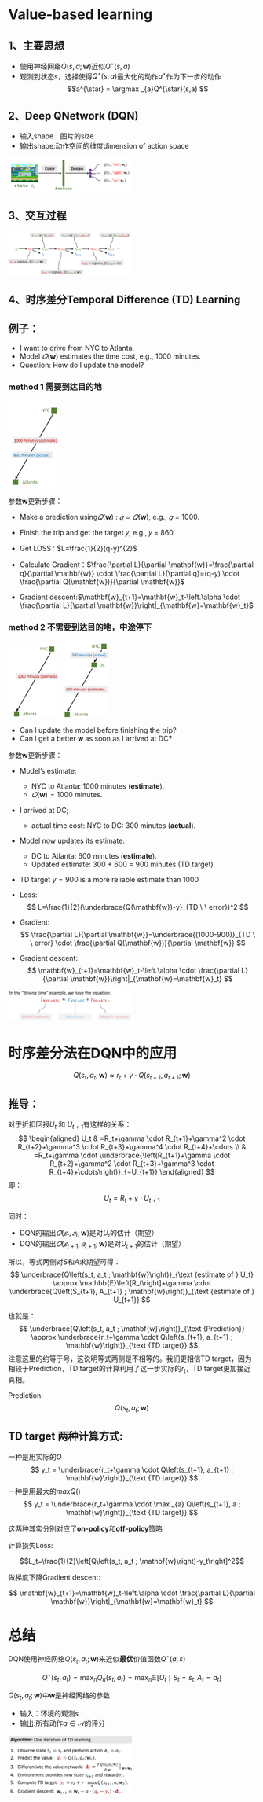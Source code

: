 # Value-based learning

## 1、主要思想

* 使用神经网络$Q(s,a;\mathbf{w})$近似$Q^{\star}(s,a)$
* 观测到状态$s$，选择使得$Q^{\star}(s,a)$最大化的动作$a^{\star}$作为下一步的动作
  $$a^{\star} = \argmax _{a}Q^{\star}(s,a) $$

## 2、Deep QNetwork (DQN)

* 输入shape：图片的size
* 输出shape:动作空间的维度dimension of action space
  
<img src="1.png" height=50% width=50%>

## 3、交互过程

<img src="2.png" height=50% width=50%>

## 4、时序差分Temporal Difference (TD) Learning

## 例子：
* I want to drive from NYC to Atlanta.
* Model $𝑄(\mathbf{w})$ estimates the time cost, e.g., 1000 minutes.
* Question: How do I update the model?


### method 1 需要到达目的地

<img src="3.png" height=20% width=20%>

参数$\mathbf{w}$更新步骤：

* Make a prediction using$𝑄(\mathbf{w})$ : $𝑞 = 𝑄(\mathbf{w})$, e.g., $𝑞 = 1000$. 

* Finish the trip and get the target 𝑦, e.g., 𝑦 = 860.

* Get LOSS : $L=\frac{1}{2}(q-y)^{2}$

* Calculate Gradient：$\frac{\partial L}{\partial \mathbf{w}}=\frac{\partial q}{\partial \mathbf{w}} \cdot \frac{\partial L}{\partial q}=(q-y) \cdot \frac{\partial Q(\mathbf{w})}{\partial \mathbf{w}}$
* Gradient descent:$\mathbf{w}_{t+1}=\mathbf{w}_t-\left.\alpha \cdot \frac{\partial L}{\partial \mathbf{w}}\right|_{\mathbf{w}=\mathbf{w}_t}$

### method 2 不需要到达目的地，中途停下

<img src="4.png" height=20% width=20%>
<img src="5.png" height=20% width=20%>

* Can I update the model before finishing the trip?
* Can I get a better 𝐰 as soon as I arrived at DC?

参数$\mathbf{w}$更新步骤：

* Model’s estimate:   
   * NYC to Atlanta: 1000 minutes (**estimate**).
   * $𝑄(\mathbf{w})=1000$  minutes.
* I arrived at DC; 
  * actual time cost: NYC to DC: 300 minutes (**actual**).
* Model now updates its estimate:
  * DC to Atlanta: 600 minutes (**estimate**).
  * Updated estimate: 300 + 600 = 900 minutes.(TD target)
* TD target $y = 900$ is a more reliable estimate than 1000

* Loss: 
$$
L=\frac{1}{2}(\underbrace{Q(\mathbf{w})-y}_{TD \ \ error})^2
$$

* Gradient:
$$
\frac{\partial L}{\partial \mathbf{w}}=\underbrace{(1000-900)}_{TD \ \ error} \cdot \frac{\partial Q(\mathbf{w})}{\partial \mathbf{w}}
$$

* Gradient descent: 
$$
\mathbf{w}_{t+1}=\mathbf{w}_t-\left.\alpha \cdot \frac{\partial L}{\partial \mathbf{w}}\right|_{\mathbf{w}=\mathbf{w}_t}
$$

<img src="6.png" height=50% width=50%>


# 时序差分法在DQN中的应用

$$
Q\left(s_t, a_t ; \mathbf{w}\right) \approx r_t+\gamma \cdot Q\left(s_{t+1}, a_{t+1} ; \mathbf{w}\right)
$$

## 推导：

对于折扣回报$U_t$ 和 $U_{t+1}$有这样的关系：
$$
\begin{aligned}
U_t & =R_t+\gamma \cdot R_{t+1}+\gamma^2 \cdot R_{t+2}+\gamma^3 \cdot R_{t+3}+\gamma^4 \cdot R_{t+4}+\cdots \\
& =R_t+\gamma \cdot \underbrace{\left(R_{t+1}+\gamma \cdot R_{t+2}+\gamma^2 \cdot R_{t+3}+\gamma^3 \cdot R_{t+4}+\cdots\right)}_{=U_{t+1}}
\end{aligned}
$$
即：
$$ U_t = R_t +\gamma \cdot U_{t+1} $$

同时：
* DQN的输出$𝑄(𝑠_t,𝑎_t;\mathbf{w})$是对$U_t$的估计（期望）
* DQN的输出$𝑄(𝑠_{t+1},𝑎_{t+1};\mathbf{w})$是对$U_{t+1}$的估计（期望）

所以，等式两侧对$S$和$A$求期望可得：
$$
\underbrace{Q\left(s_t, a_t ; \mathbf{w}\right)}_{\text {estimate of } U_t} \approx \mathbb{E}\left[R_t\right]+\gamma \cdot \underbrace{Q\left(S_{t+1}, A_{t+1} ; \mathbf{w}\right)}_{\text {estimate of } U_{t+1}}
$$

也就是：
$$
\underbrace{Q\left(s_t, a_t ; \mathbf{w}\right)}_{\text {Prediction}} \approx \underbrace{r_t+\gamma \cdot Q\left(s_{t+1}, a_{t+1} ; \mathbf{w}\right)}_{\text {TD target}}
$$
注意这里的约等于号，这说明等式两侧是不相等的。我们更相信TD target，因为相较于Prediction，TD target的计算利用了这一步实际的$r_t$，TD target更加接近真相。

Prediction:
$$Q\left(s_t, a_t ; \mathbf{w}\right)$$

## TD target 两种计算方式:
一种是用实际的$Q$
$$
y_t = \underbrace{r_t+\gamma \cdot Q\left(s_{t+1}, a_{t+1} ; \mathbf{w}\right)}_{\text {TD target}}
$$
一种是用最大的$maxQ()$
$$
y_t = \underbrace{r_t+\gamma \cdot \max _{a} Q\left(s_{t+1}, a ; \mathbf{w}\right)}_{\text {TD target}}
$$

这两种其实分别对应了**on-policy**和**off-policy**策略

计算损失Loss:

$$L_t=\frac{1}{2}\left[Q\left(s_t, a_t ; \mathbf{w}\right)-y_t\right]^2$$

做梯度下降Gradient descent:

$$
\mathbf{w}_{t+1}=\mathbf{w}_t-\left.\alpha \cdot \frac{\partial L}{\partial \mathbf{w}}\right|_{\mathbf{w}=\mathbf{w}_t}
$$

# 总结

DQN使用神经网络$Q\left(s_t, a_t ; \mathbf{w}\right)$来近似**最优**价值函数$Q^{\star}(a,s)$

$$Q^{\star}\left(s_{t}, a_{t}\right)=\max _{\pi} Q_{\pi}\left(s_{t}, a_{t}\right)
=\max _{\pi}\mathbb{E}\left[U_t \mid S_t=s_t, A_t=a_t\right]
$$

$Q\left(s_t, a_t ; \mathbf{w}\right)$中$\mathbf{w}$是神经网络的参数

* 输入：环境的观测$s$
* 输出:所有动作$a\in\mathcal{A}$的评分

<img src="7.png" height=50% width=50%>